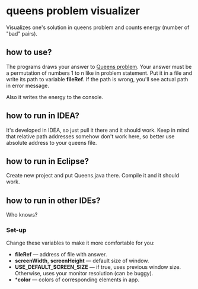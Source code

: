 # queens problem visualizer
Visualizes one's solution in queens problem and counts energy (number of "bad" pairs).

## how to use?
The programs draws your answer to [Queens problem](http://informatics.mccme.ru/mod/statements/view.php?id=1975).
Your answer must be a permutation of numbers 1 to n like in problem statement.
Put it in a file and write its path to variable **fileRef**.
If the path is wrong, you'll see actual path in error message.

Also it writes the energy to the console.
 
## how to run in IDEA?
It's developed in IDEA, so just pull it there and it should work.
Keep in mind that relative path addresses somehow don't work here, 
so better use absolute address to your queens file.

## how to run in Eclipse?
Create new project and put Queens.java there. Compile it and it should work.

## how to run in other IDEs?
Who knows?

### Set-up
Change these variables to make it more comfortable for you:
* **fileRef** — address of file with answer.
* **screenWidth**, **screenHeight** — default size of window.
* **USE_DEFAULT_SCREEN_SIZE** — if true, uses previous window size.
Otherwise, uses your monitor resolution (can be buggy).
* ***color** — colors of corresponding elements in app. 